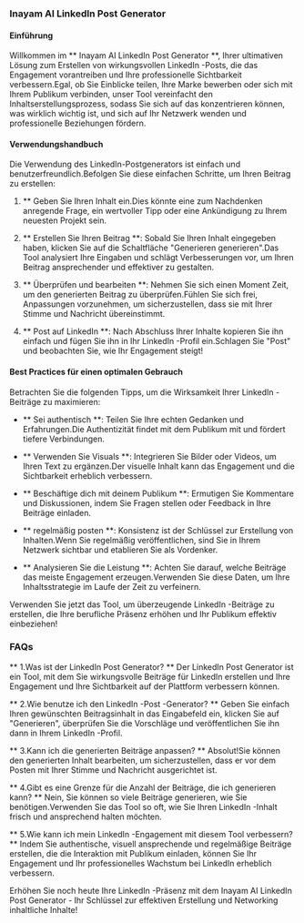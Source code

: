 ### Inayam AI LinkedIn Post Generator

#### Einführung
Willkommen im ** Inayam AI LinkedIn Post Generator **, Ihrer ultimativen Lösung zum Erstellen von wirkungsvollen LinkedIn -Posts, die das Engagement vorantreiben und Ihre professionelle Sichtbarkeit verbessern.Egal, ob Sie Einblicke teilen, Ihre Marke bewerben oder sich mit Ihrem Publikum verbinden, unser Tool vereinfacht den Inhaltserstellungsprozess, sodass Sie sich auf das konzentrieren können, was wirklich wichtig ist, und sich auf Ihr Netzwerk wenden und professionelle Beziehungen fördern.

#### Verwendungshandbuch
Die Verwendung des LinkedIn-Postgenerators ist einfach und benutzerfreundlich.Befolgen Sie diese einfachen Schritte, um Ihren Beitrag zu erstellen:

1. ** Geben Sie Ihren Inhalt ein.Dies könnte eine zum Nachdenken anregende Frage, ein wertvoller Tipp oder eine Ankündigung zu Ihrem neuesten Projekt sein.

2. ** Erstellen Sie Ihren Beitrag **: Sobald Sie Ihren Inhalt eingegeben haben, klicken Sie auf die Schaltfläche "Generieren generieren".Das Tool analysiert Ihre Eingaben und schlägt Verbesserungen vor, um Ihren Beitrag ansprechender und effektiver zu gestalten.

3. ** Überprüfen und bearbeiten **: Nehmen Sie sich einen Moment Zeit, um den generierten Beitrag zu überprüfen.Fühlen Sie sich frei, Anpassungen vorzunehmen, um sicherzustellen, dass sie mit Ihrer Stimme und Nachricht übereinstimmt.

4. ** Post auf LinkedIn **: Nach Abschluss Ihrer Inhalte kopieren Sie ihn einfach und fügen Sie ihn in Ihr LinkedIn -Profil ein.Schlagen Sie "Post" und beobachten Sie, wie Ihr Engagement steigt!

#### Best Practices für einen optimalen Gebrauch
Betrachten Sie die folgenden Tipps, um die Wirksamkeit Ihrer LinkedIn -Beiträge zu maximieren:

- ** Sei authentisch **: Teilen Sie Ihre echten Gedanken und Erfahrungen.Die Authentizität findet mit dem Publikum mit und fördert tiefere Verbindungen.

- ** Verwenden Sie Visuals **: Integrieren Sie Bilder oder Videos, um Ihren Text zu ergänzen.Der visuelle Inhalt kann das Engagement und die Sichtbarkeit erheblich verbessern.

- ** Beschäftige dich mit deinem Publikum **: Ermutigen Sie Kommentare und Diskussionen, indem Sie Fragen stellen oder Feedback in Ihre Beiträge einladen.

- ** regelmäßig posten **: Konsistenz ist der Schlüssel zur Erstellung von Inhalten.Wenn Sie regelmäßig veröffentlichen, sind Sie in Ihrem Netzwerk sichtbar und etablieren Sie als Vordenker.

- ** Analysieren Sie die Leistung **: Achten Sie darauf, welche Beiträge das meiste Engagement erzeugen.Verwenden Sie diese Daten, um Ihre Inhaltsstrategie im Laufe der Zeit zu verfeinern.

Verwenden Sie jetzt das Tool, um überzeugende LinkedIn -Beiträge zu erstellen, die Ihre berufliche Präsenz erhöhen und Ihr Publikum effektiv einbeziehen!

### FAQs

** 1.Was ist der LinkedIn Post Generator? **
Der LinkedIn Post Generator ist ein Tool, mit dem Sie wirkungsvolle Beiträge für LinkedIn erstellen und Ihre Engagement und Ihre Sichtbarkeit auf der Plattform verbessern können.

** 2.Wie benutze ich den LinkedIn -Post -Generator? **
Geben Sie einfach Ihren gewünschten Beitragsinhalt in das Eingabefeld ein, klicken Sie auf "Generieren", überprüfen Sie die Vorschläge und veröffentlichen Sie ihn dann in Ihrem LinkedIn -Profil.

** 3.Kann ich die generierten Beiträge anpassen? **
Absolut!Sie können den generierten Inhalt bearbeiten, um sicherzustellen, dass er vor dem Posten mit Ihrer Stimme und Nachricht ausgerichtet ist.

** 4.Gibt es eine Grenze für die Anzahl der Beiträge, die ich generieren kann? **
Nein, Sie können so viele Beiträge generieren, wie Sie benötigen.Verwenden Sie das Tool so oft, wie Sie Ihren LinkedIn -Inhalt frisch und ansprechend halten möchten.

** 5.Wie kann ich mein LinkedIn -Engagement mit diesem Tool verbessern? **
Indem Sie authentische, visuell ansprechende und regelmäßige Beiträge erstellen, die die Interaktion mit Publikum einladen, können Sie Ihr Engagement und Ihr professionelles Wachstum bei LinkedIn erheblich verbessern.

Erhöhen Sie noch heute Ihre LinkedIn -Präsenz mit dem Inayam AI LinkedIn Post Generator - Ihr Schlüssel zur effektiven Erstellung und Networking inhaltliche Inhalte!